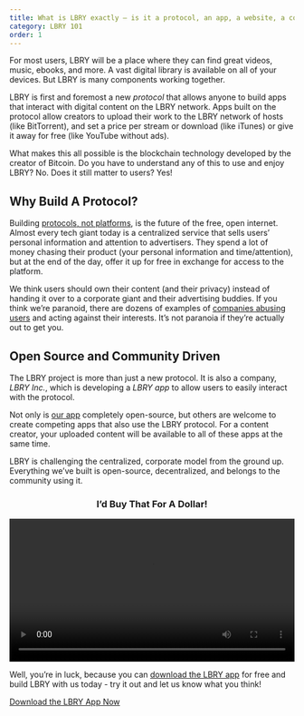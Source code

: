 ```yaml
---
title: What is LBRY exactly – is it a protocol, an app, a website, a company?
category: LBRY 101
order: 1
---
```

For most users, LBRY will be a place where they can find great videos, music, ebooks, and more. A vast digital library is available on all of your devices. But LBRY is many components working together.

LBRY is first and foremost a new *protocol* that allows anyone to build apps that interact with digital content on the LBRY network. Apps built on the protocol allow creators to upload their work to the LBRY network of hosts (like BitTorrent), and set a price per stream or download (like iTunes) or give it away for free (like YouTube without ads).

What makes this all possible is the blockchain technology developed by the creator of Bitcoin. Do you have to understand any of this to use and enjoy LBRY? No. Does it still matter to users? Yes!

## Why Build A Protocol?
Building [protocols, not platforms](https://lbry.io/news/blockchain-is-love-blockchain-is-life), is the future of the free, open internet. Almost every tech giant today is a centralized service that sells users’ personal information and attention to advertisers. They spend a lot of money chasing their product (your personal information and time/attention), but at the end of the day, offer it up for free in exchange for access to the platform. 

We think users should own their content (and their privacy) instead of handing it over to a corporate giant and their advertising buddies. If you think we’re paranoid, there are dozens of examples of [companies abusing users](https://lbry.io/news/why-do-tech-giants-abuse-their-users) and acting against their interests. It’s not paranoia if they’re actually out to get you.

## Open Source and Community Driven
The LBRY project is more than just a new protocol. It is also a company, *LBRY Inc.*, which is developing a *LBRY app* to allow users to easily interact with the protocol. 

Not only is [our app](https://lbry.io/get?auto=1) completely open-source, but others are welcome to create competing apps that also use the LBRY protocol. For a content creator, your uploaded content will be available to all of these apps at the same time.

LBRY is challenging the centralized, corporate model from the ground up. Everything we’ve built is open-source, decentralized, and belongs to the community using it.

<h3 style="text-align: center;" markdown="1">I’d Buy That For A Dollar!</h3> 
<video width="100%" controls src="https://spee.ch/c/Id-Buy-That-for-a-Dollar.mp4"/></video>

Well, you’re in luck, because you can [download the LBRY app](https://lbry.io/get?auto=1) for free and build LBRY with us today - try it out and let us know what you think!

[Download the LBRY App Now](https://lbry.io/get?auto=1)
